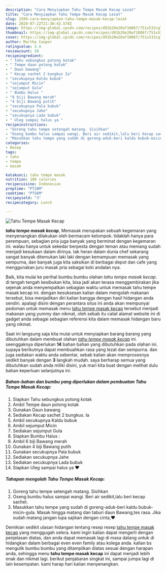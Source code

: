 ```yaml
---
description: "Cara Menyiapkan Tahu Tempe Masak Kecap Lezat"
title: "Cara Menyiapkan Tahu Tempe Masak Kecap Lezat"
slug: 2599-cara-menyiapkan-tahu-tempe-masak-kecap-lezat
date: 2020-07-22T21:30:43.578Z
image: https://img-global.cpcdn.com/recipes/d91b28e20af1006f/751x532cq70/tahu-tempe-masak-kecap-foto-resep-utama.jpg
thumbnail: https://img-global.cpcdn.com/recipes/d91b28e20af1006f/751x532cq70/tahu-tempe-masak-kecap-foto-resep-utama.jpg
cover: https://img-global.cpcdn.com/recipes/d91b28e20af1006f/751x532cq70/tahu-tempe-masak-kecap-foto-resep-utama.jpg
author: Martha Cooper
ratingvalue: 3.4
reviewcount: 10
recipeingredient:
- " Tahu sebungkus potong kotak"
- " Tempe daun potong kotak"
- " Daun bawang"
- " Kecap sachet 2 bungkus Ia"
- "secukupnya Kaldu bubuk"
- "sejumput Micin"
- "sejumput Gula"
- " Bumbu Halus "
- "6 biji Bawang merah"
- "4 biji Bawang putih"
- "secukupnya Pala bubuk"
- "secukupnya Jahe"
- "secukupnya Lada bubuk"
- " Uleg sampai halus ya "
recipeinstructions:
- "Goreng tahu tempe setengah matang. Sisihkan"
- "Oseng bumbu halus sampai wangi. Beri air sedikit,lalu beri kecap sachet."
- "Masukkan tahu tempe yang sudah di goreng-aduk-beri kaldu bubuk-micin-gula. Masak hingga matang dan taburi daun Bawang,tes rasa. Jika sudah matang jangan lupa sajikan dengan cinta,♥️"
categories:
- Resep
tags:
- tahu
- tempe
- masak

katakunci: tahu tempe masak 
nutrition: 108 calories
recipecuisine: Indonesian
preptime: "PT20M"
cooktime: "PT56M"
recipeyield: "3"
recipecategory: Lunch

---
```



![Tahu Tempe Masak Kecap](https://img-global.cpcdn.com/recipes/d91b28e20af1006f/751x532cq70/tahu-tempe-masak-kecap-foto-resep-utama.jpg)

<b><i>tahu tempe masak kecap</i></b>, Memasak merupakan sebuah kegemaran yang menyenangkan dilakukan oleh bermacam kelompok. tidaklah hanya para perempuan, sebagian pria juga banyak yang berminat dengan kegemaran ini. walau hanya untuk sekedar berpesta dengan teman atau memang sudah menjadi kesukaan dalam dirinya. tak heran dalam dunia chef sekarang sangat banyak ditemukan laki laki dengan kemampuan memasak yang sempurna, dan banyak juga kita saksikan di berbagai depot dan cafe yang menggunakan juru masak pria sebagai koki andalan nya.



Baik, kita mulai ke perihal bumbu bumbu olahan <i>tahu tempe masak kecap</i>. di tengah tengah kesibukan kita, bisa jadi akan terasa menggembirakan jika sejenak anda menyempatkan sebagian waktu untuk memasak tahu tempe masak kecap ini. dengan kesuksesan kalian dalam mengolah makanan tersebut, bisa menjadikan diri kalian bangga dengan hasil hidangan anda sendiri. apalagi disini dengan perantara situs ini anda akan mempunyai pedoman untuk memasak menu <u>tahu tempe masak kecap</u> tersebut menjadi makanan yang yummy dan nikmat, oleh sebab itu catat alamat website ini di gadget anda sebagai sebagian referensi kita dalam memasak hidangan baru yang nikmat.


Saat ini langsung saja kita mulai untuk menyiapkan barang barang yang dibutuhkan dalam membuat olahan <u><i>tahu tempe masak kecap</i></u> ini. seenggaknya diperlukan <b>14</b> bahan bahan yang dibutuhkan pada olahan ini. supaya berikutnya dapat membuahkan rasa yang lezat dan sempurna. dan juga sediakan waktu anda sebentar, sebab kalian akan memprosesnya sedikit banyak dengan <b>3</b> langkah mudah. saya berharap semua yang dibutuhkan sudah anda miliki disini, yuk mari kita buat dengan melihat dulu bahan keperluan selanjutnya ini.

<!--inarticleads1-->

##### Bahan-bahan dan bumbu yang diperlukan dalam pembuatan Tahu Tempe Masak Kecap:

1. Siapkan  Tahu sebungkus potong kotak
1. Ambil  Tempe daun potong kotak
1. Gunakan  Daun bawang
1. Sediakan  Kecap sachet 2 bungkus. Ia
1. Ambil secukupnya Kaldu bubuk
1. Ambil sejumput Micin
1. Sediakan sejumput Gula
1. Siapkan  Bumbu Halus :
1. Ambil 6 biji Bawang merah
1. Gunakan 4 biji Bawang putih
1. Gunakan secukupnya Pala bubuk
1. Sediakan secukupnya Jahe
1. Sediakan secukupnya Lada bubuk
1. Siapkan  Uleg sampai halus ya ♥️




<!--inarticleads2-->

##### Tahapan mengolah Tahu Tempe Masak Kecap:

1. Goreng tahu tempe setengah matang. Sisihkan
1. Oseng bumbu halus sampai wangi. Beri air sedikit,lalu beri kecap sachet.
1. Masukkan tahu tempe yang sudah di goreng-aduk-beri kaldu bubuk-micin-gula. Masak hingga matang dan taburi daun Bawang,tes rasa. Jika sudah matang jangan lupa sajikan dengan cinta,♥️




Demikian sedikit ulasan hidangan tentang resep resep <u>tahu tempe masak kecap</u> yang menggugah selera. kami ingin kalian dapat mengerti dengan penjelasan diatas, dan anda dapat memasak lagi di masa datang untuk di hidangkan dalam berbagai even even family atau kolega anda. kalian bs mengulik bumbu bumbu yang ditampilkan diatas sesuai dengan harapan anda, sehingga menu <b>tahu tempe masak kecap</b> ini dapat menjadi lebih enak dan nikmat lagi. berikut penjabaran singkat ini, sampai jumpa lagi di lain kesempatan. kami harap hari kalian menyenangkan.

